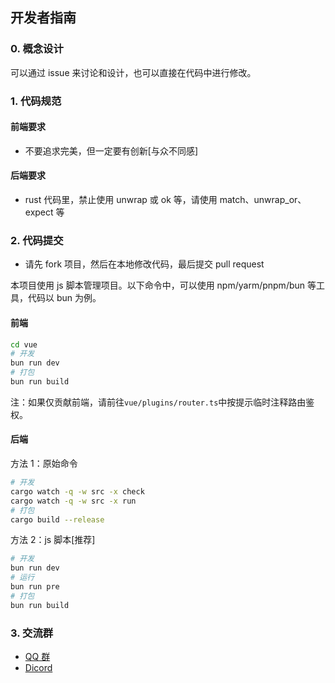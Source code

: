 ## 开发者指南

### 0. 概念设计

可以通过 issue 来讨论和设计，也可以直接在代码中进行修改。

### 1. 代码规范

#### 前端要求

- 不要追求完美，但一定要有创新[与众不同感]

#### 后端要求

- rust 代码里，禁止使用 unwrap 或 ok 等，请使用 match、unwrap_or、expect 等

### 2. 代码提交

- 请先 fork 项目，然后在本地修改代码，最后提交 pull request

本项目使用 js 脚本管理项目。以下命令中，可以使用 npm/yarm/pnpm/bun 等工具，代码以 bun 为例。

#### 前端

```bash
cd vue
# 开发
bun run dev
# 打包
bun run build
```

注：如果仅贡献前端，请前往`vue/plugins/router.ts`中按提示临时注释路由鉴权。

#### 后端

方法 1：原始命令

```bash
# 开发
cargo watch -q -w src -x check
cargo watch -q -w src -x run
# 打包
cargo build --release
```

方法 2：js 脚本[推荐]

```bash
# 开发
bun run dev
# 运行
bun run pre
# 打包
bun run build

```

### 3. 交流群

- [QQ 群](https://qm.qq.com/q/O39Ccwj6Im)
- [Dicord](https://discord.gg/Eqf8BtxKAK)
